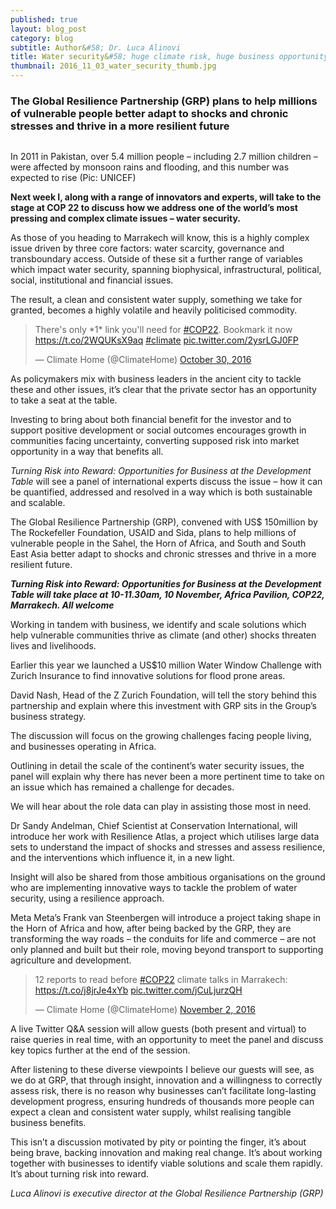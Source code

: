 ```yaml
---
published: true
layout: blog_post
category: blog
subtitle: Author&#58; Dr. Luca Alinovi
title: Water security&#58; huge climate risk, huge business opportunity
thumbnail: 2016_11_03_water_security_thumb.jpg
---
```


<h3>The Global Resilience Partnership (GRP) plans to help millions of vulnerable people better adapt to shocks and chronic stresses and thrive in a more resilient future</h3>

<img src="{{ site.baseurl }}/img/news/2016_11_03_water_security.jpg" alt="">

<p class="caption">In 2011 in Pakistan, over 5.4 million people – including 2.7 million children – were affected by monsoon rains and flooding, and this number was expected to rise (Pic: UNICEF)</p>

<strong>Next week I, along with a range of innovators and experts, will take to the stage at COP 22 to discuss how we address one of the world’s most pressing and complex climate issues – water security.</strong>

As those of you heading to Marrakech will know, this is a highly complex issue driven by three core factors: water scarcity, governance and transboundary access. 
Outside of these sit a further range of variables which impact water security, spanning biophysical, infrastructural, political, social, institutional and financial issues.

The result, a clean and consistent water supply, something we take for granted, becomes a highly volatile and heavily politicised commodity.

<blockquote class="twitter-tweet" data-lang="en"><p lang="en" dir="ltr">There&#39;s only *1* link you&#39;ll need for <a href="https://twitter.com/hashtag/COP22?src=hash">#COP22</a>. Bookmark it now <a href="https://t.co/2WQUKsX9aq">https://t.co/2WQUKsX9aq</a> <a href="https://twitter.com/hashtag/climate?src=hash">#climate</a> <a href="https://t.co/2ysrLGJ0FP">pic.twitter.com/2ysrLGJ0FP</a></p>&mdash; Climate Home (@ClimateHome) <a href="https://twitter.com/ClimateHome/status/792811983288561664">October 30, 2016</a></blockquote>
<script async src="//platform.twitter.com/widgets.js" charset="utf-8"></script>

As policymakers mix with business leaders in the ancient city to tackle these and other issues, it’s clear that the private sector has an opportunity to take a seat at the table.

Investing to bring about both financial benefit for the investor and to support positive development or social outcomes encourages growth in communities facing uncertainty, converting supposed risk into market opportunity in a way that benefits all.

<em>Turning Risk into Reward: Opportunities for Business at the Development Table</em> will see a panel of international experts discuss the issue – how it can be quantified, addressed and resolved in a way which is both sustainable and scalable.

The Global Resilience Partnership (GRP), convened with US$ 150million by The Rockefeller Foundation, USAID and Sida, plans to help millions of vulnerable people in the Sahel, the Horn of Africa, and South and South East Asia better adapt to shocks and chronic stresses and thrive in a more resilient future.

<em class="blueBrorderGrayBg"><strong>Turning Risk into Reward: Opportunities for Business at the Development Table will take place at 10-11.30am, 10 November, Africa Pavilion, COP22, Marrakech. All welcome</strong></em>

Working in tandem with business, we identify and scale solutions which help vulnerable communities thrive as climate (and other) shocks threaten lives and livelihoods.

Earlier this year we launched a US$10 million Water Window Challenge with Zurich Insurance to find innovative solutions for flood prone areas.

David Nash, Head of the Z Zurich Foundation, will tell the story behind this partnership and explain where this investment with GRP sits in the Group’s business strategy.

The discussion will focus on the growing challenges facing people living, and businesses operating in Africa.

Outlining in detail the scale of the continent’s water security issues, the panel will explain why there has never been a more pertinent time to take on an issue which has remained a challenge for decades.

<!-- <a href="http://www.climatechangenews.com/2016/11/01/us-election-result-to-dominate-cop22-un-climate-summit/" class="blueBrorderGrayBg">Preview: US election result to dominate COP22 UN climate summit</a> -->

We will hear about the role data can play in assisting those most in need.

Dr Sandy Andelman, Chief Scientist at Conservation International, will introduce her work with Resilience Atlas, a project which utilises large data sets to understand the impact of shocks and stresses and assess resilience, and the interventions which influence it, in a new light.

Insight will also be shared from those ambitious organisations on the ground who are implementing innovative ways to tackle the problem of water security, using a resilience approach.

Meta Meta’s Frank van Steenbergen will introduce a project taking shape in the Horn of Africa and how, after being backed by the GRP, they are transforming the way roads – the conduits for life and commerce – are not only planned and built but their role, moving beyond transport to supporting agriculture and development.

<blockquote class="twitter-tweet" data-lang="en"><p lang="en" dir="ltr">12 reports to read before <a href="https://twitter.com/hashtag/COP22?src=hash">#COP22</a> climate talks in Marrakech: <a href="https://t.co/j8jrJe4xYb">https://t.co/j8jrJe4xYb</a> <a href="https://t.co/jCuLjurzQH">pic.twitter.com/jCuLjurzQH</a></p>&mdash; Climate Home (@ClimateHome) <a href="https://twitter.com/ClimateHome/status/793766856418926593">November 2, 2016</a></blockquote>
<script async src="//platform.twitter.com/widgets.js" charset="utf-8"></script>

A live Twitter Q&A session will allow guests (both present and virtual) to raise queries in real time, with an opportunity to meet the panel and discuss key topics further at the end of the session.

After listening to these diverse viewpoints I believe our guests will see, as we do at GRP, that through insight, innovation and a willingness to correctly assess risk, there is no reason why businesses can’t facilitate long-lasting development progress, ensuring hundreds of thousands more people can expect a clean and consistent water supply, whilst realising tangible business benefits.

This isn’t a discussion motivated by pity or pointing the finger, it’s about being brave, backing innovation and making real change. It’s about working together with businesses to identify viable solutions and scale them rapidly. It’s about turning risk into reward.

<em>Luca Alinovi is executive director at the Global Resilience Partnership (GRP)</em>